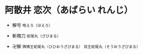 # 阿散井 恋次（あばらい れんじ）

- 解号
    `咆えろ（ほえろ）`

- 斬魄刀
    `蛇尾丸（ざびまる）`

- 卍解
    `狒狒王蛇尾丸（ひひおうざびまる）`
    `双王蛇尾丸（そうおうざびまる）`
